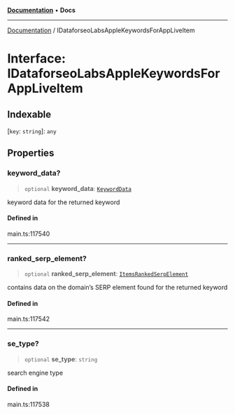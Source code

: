 [**Documentation**](../README.md) • **Docs**

***

[Documentation](../globals.md) / IDataforseoLabsAppleKeywordsForAppLiveItem

# Interface: IDataforseoLabsAppleKeywordsForAppLiveItem

## Indexable

 \[`key`: `string`\]: `any`

## Properties

### keyword\_data?

> `optional` **keyword\_data**: [`KeywordData`](../classes/KeywordData.md)

keyword data for the returned keyword

#### Defined in

main.ts:117540

***

### ranked\_serp\_element?

> `optional` **ranked\_serp\_element**: [`ItemsRankedSerpElement`](../classes/ItemsRankedSerpElement.md)

contains data on the domain’s SERP element found for the returned keyword

#### Defined in

main.ts:117542

***

### se\_type?

> `optional` **se\_type**: `string`

search engine type

#### Defined in

main.ts:117538
